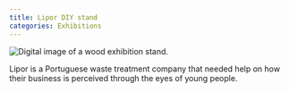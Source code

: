 ```yaml
---
title: Lipor DIY stand
categories: Exhibitions
---
```


<img class="imghero" src="{{site.baseurl}}/assets/img/73a499100058439.5f0503170c625.jpg" alt="Digital image of a wood exhibition stand.">

Lipor is a Portuguese waste treatment company that needed help on how their business is perceived through the eyes of young people.